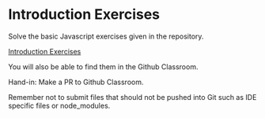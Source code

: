 # Introduction Exercises

Solve the basic Javascript exercises given in the repository.

[Introduction Exercises](./01._Introduction_Exercises)

You will also be able to find them in the Github Classroom.

Hand-in: Make a PR to Github Classroom.

Remember not to submit files that should not be pushed into Git such as IDE specific files or node_modules. 